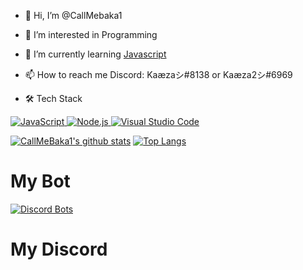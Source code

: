 - 👋 Hi, I’m @CallMebaka1
- 👀 I’m interested in Programming
- 🌱 I’m currently learning [Javascript](https://en.wikipedia.org/wiki/JavaScript)
- 📫 How to reach me
Discord: Kaæzaシ#8138 or Kaæza2シ#6969

- 🛠  Tech Stack


<a target="_blank" rel="noopener noreferrer" href="https://en.wikipedia.org/wiki/JavaScript"> <img src="https://camo.githubusercontent.com/6e8ce928be6e5866e27140eb0bb25479b52137d75ee0196e7b67c91038a9abc3/68747470733a2f2f696d672e736869656c64732e696f2f62616467652f2d4a6176615363726970742d3035313232413f7374796c653d666c6174266c6f676f3d6a617661736372697074" alt="JavaScript" style="max-width:100%;"> </a> <a target="_blank" rel="noopener noreferrer" href="https://nodejs.org"> <img src="https://camo.githubusercontent.com/441ef92f4ca6ed08f5179c92de1db983e255289755d138acddb23c503f54fc9c/68747470733a2f2f696d672e736869656c64732e696f2f62616467652f2d4e6f64652e6a732d3035313232413f7374796c653d666c6174266c6f676f3d6e6f64652e6a73" alt="Node.js" style="max-width:100%;"> </a> <a target="_blank" rel="noopener noreferrer" href="https://code.visualstudio.com/"><img src="https://camo.githubusercontent.com/1ca4fca85fcdf590edd7002c02ded299502daa79309d0656859b69d55a1c1fa9/68747470733a2f2f696d672e736869656c64732e696f2f62616467652f2d56697375616c25323053747564696f253230436f64652d3035313232413f7374796c653d666c6174266c6f676f3d76697375616c2d73747564696f2d636f6465266c6f676f436f6c6f723d303037414343" alt="Visual Studio Code" style="max-width:100%;"> </a>

[![CallMeBaka1's github stats](https://github-readme-stats.vercel.app/api?username=CallmeBaka1)](https://github.com/anuraghazra/github-readme-stats)  [![Top Langs](https://github-readme-stats.vercel.app/api/top-langs/?username=CallMeBaka1&layout=compact)](https://github.com/anuraghazra/github-readme-stats)

<!---
CallMebaka1/CallMebaka1 is a ✨ special ✨ repository because its `README.md` (this file) appears on your GitHub profile.
You can click the Preview link to take a look at your changes.
--->
<h1>My Bot</h1>

[![Discord Bots](https://top.gg/api/widget/786332970163241010.svg)](https://top.gg/bot/786332970163241010)

<h1>My Discord</h1>

